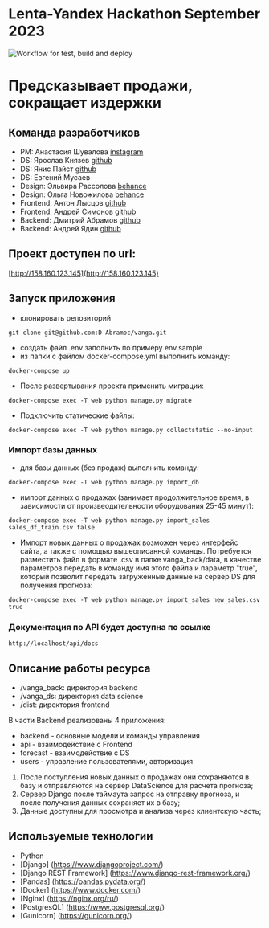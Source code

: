 # Lenta-Yandex Hackathon September 2023

![Workflow for test, build and deploy](https://github.com/D-Abramoc/vanga/actions/workflows/vanga_cicd.yml/badge.svg)

# Предсказывает продажи, сокращает издержки
## Команда разработчиков
- PM: Анастасия Шувалова [instagram](https://instagram.com/emma_evans9)
- DS: Ярослав Князев [github](https://github.com/Yaroslav-Kn)
- DS: Янис Пайст [github](https://github.com/IanisPaist)
- DS: Евгений Мусаев
- Design: Эльвира Рассолова [behance](https://www.behance.net/b3b2f015)
- Design: Ольга Новожилова [behance](https://www.behance.net/novozhilova)
- Frontend: Антон Лысцов [github](https://github.com/777toha)
- Frontend: Андрей Симонов [github](https://github.com/2web)
- Backend: Дмитрий Абрамов [github](https://github.com/D-Abramoc)
- Backend: Андрей Ядин [github](https://github.com/aayadin)
## Проект доступен по url:

[http://158.160.123.145](http://158.160.123.145)

## Запуск приложения ##
- клонировать репозиторий
```
git clone git@github.com:D-Abramoc/vanga.git
```
- создать файл .env заполнить по примеру env.sample
- из папки с файлом docker-compose.yml выполнить команду:
```
docker-compose up
```
- После развертывания проекта применить миграции:
```
docker-compose exec -T web python manage.py migrate
```
- Подключить статические файлы:
```
docker-compose exec -T web python manage.py collectstatic --no-input
```
### Импорт базы данных ###
- для базы данных (без продаж) выполнить команду:
```
docker-compose exec -T web python manage.py import_db
```
- импорт данных о продажах (занимает продолжительное время, в зависимости от произвеодительности оборудования 25-45 минут):
```
docker-compose exec -T web python manage.py import_sales sales_df_train.csv false
```
- Импорт новых данных о продажах возможен через интерфейс сайта, а также с помощью вышеописанной команды. Потребуется разместить файл в формате .csv в папке vanga_back/data, в качестве параметров передать в команду имя этого файла и параметр "true", который позволит передать загруженные данные на сервер DS для получения прогноза:
```
docker-compose exec -T web python manage.py import_sales new_sales.csv true
```
### Документация по API будет доступна по ссылке ###
```
http://localhost/api/docs
```
## Описание работы ресурса ##

- /vanga_back: директория backend
- /vanga_ds: директория data science
- /dist: директория frontend

В части Backend реализованы 4 приложения:
- backend - основные модели и команды управления
- api - взаимодействие с Frontend
- forecast - взаимодействие с DS
- users - управление пользователями, авторизация

1) После поступления новых данных о продажах они сохраняются в базу и отправляются на сервер DataScience для расчета прогноза;
2) Сервер Django после таймаута запрос на отправку прогноза, и после получения данных сохраняет их в базу;
3) Данные доступны для просмотра и анализа через клиентскую часть;

## Используемые технологии ##
- Python
- [Django] (https://www.djangoproject.com/)
- [Django REST Framework] (https://www.django-rest-framework.org/)
- [Pandas] (https://pandas.pydata.org/)
- [Docker] (https://www.docker.com/)
- [Nginx] (https://nginx.org/ru/)
- [PostgresQL] (https://www.postgresql.org/)
- [Gunicorn] (https://gunicorn.org/)
